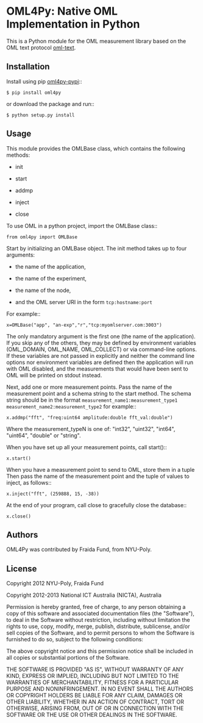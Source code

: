 OML4Py: Native OML Implementation in Python
===========================================

This is a Python module for the OML measurement library based on the OML text
protocol [oml-text].


Installation
------------

Install using pip [oml4py-pypi]::

    $ pip install oml4py

or download the package and run::

    $ python setup.py install


Usage
-----

This module provides the OMLBase class, which contains the following methods:

* init

* start

* addmp

* inject

* close

To use OML in a python project, import the OMLBase class::

    from oml4py import OMLBase

Start by initializing an OMLBase object. The init method takes up to four
arguments:

* the name of the application,

* the name of the experiment,

* the name of the node,

* and the OML server URI in the form ``tcp:hostname:port``


For example::

    x=OMLBase("app", "an-exp","r","tcp:myomlserver.com:3003")

The only mandatory argument is the first one (the name of the
application).  If you skip any of the others, they may be defined by
environment variables (OML_DOMAIN, OML_NAME, OML_COLLECT) or via
command-line options. If these variables are not passed in explicitly
and neither the command line options nor environment variables are
defined then the application will run with OML disabled, and the
measurements that would have been sent to OML will be printed on
stdout instead.

Next, add one or more measurement points. Pass the name of the measurement
point and a schema string to the start method. The schema string should
be in the format
``measurement_name1:measurement_type1 measurement_name2:measurement_type2``
for example::

    x.addmp("fft", "freq:uint64 amplitude:double fft_val:double")

Where the measurement_typeN is one of: "int32", "uint32", "int64",
"uint64", "double" or "string".

When you have set up all your measurement points, call start()::

    x.start()

When you have a measurement point to send to OML, store them in a
tuple Then pass the name of the measurement point and the tuple of
values to inject, as follows::

    x.inject("fft", (259888, 15, -38))

At the end of your program, call close to gracefully close the database::

    x.close()


Authors
-------

OML4Py was contributed by Fraida Fund, from NYU-Poly.


License
-------

Copyright 2012 NYU-Poly, Fraida Fund

Copyright 2012-2013 National ICT Australia (NICTA), Australia

Permission is hereby granted, free of charge, to any person obtaining a copy
of this software and associated documentation files (the "Software"), to deal
in the Software without restriction, including without limitation the rights
to use, copy, modify, merge, publish, distribute, sublicense, and/or sell
copies of the Software, and to permit persons to whom the Software is
furnished to do so, subject to the following conditions:

The above copyright notice and this permission notice shall be included in
all copies or substantial portions of the Software.

THE SOFTWARE IS PROVIDED "AS IS", WITHOUT WARRANTY OF ANY KIND, EXPRESS OR
IMPLIED, INCLUDING BUT NOT LIMITED TO THE WARRANTIES OF MERCHANTABILITY,
FITNESS FOR A PARTICULAR PURPOSE AND NONINFRINGEMENT.  IN NO EVENT SHALL THE
AUTHORS OR COPYRIGHT HOLDERS BE LIABLE FOR ANY CLAIM, DAMAGES OR OTHER
LIABILITY, WHETHER IN AN ACTION OF CONTRACT, TORT OR OTHERWISE, ARISING FROM,
OUT OF OR IN CONNECTION WITH THE SOFTWARE OR THE USE OR OTHER DEALINGS IN
THE SOFTWARE.

[oml-text]: http://oml.mytestbed.net/projects/oml/wiki/Description_of_Text_protocol
[oml4py-pypi]: http://pypi.python.org/pypi/oml4py/
